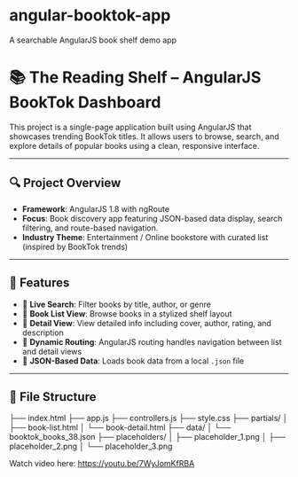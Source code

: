 # angular-booktok-app
A searchable AngularJS book shelf demo app
# 📚 The Reading Shelf – AngularJS BookTok Dashboard

This project is a single-page application built using AngularJS that showcases trending BookTok titles. It allows users to browse, search, and explore details of popular books using a clean, responsive interface.

---

## 🔍 Project Overview

- **Framework**: AngularJS 1.8 with ngRoute
- **Focus**: Book discovery app featuring JSON-based data display, search filtering, and route-based navigation.
- **Industry Theme**: Entertainment / Online bookstore with curated list (inspired by BookTok trends)

---

## 🚀 Features

- 🔎 **Live Search**: Filter books by title, author, or genre
- 📘 **Book List View**: Browse books in a stylized shelf layout
- 📄 **Detail View**: View detailed info including cover, author, rating, and description
- 📂 **Dynamic Routing**: AngularJS routing handles navigation between list and detail views
- 🧠 **JSON-Based Data**: Loads book data from a local `.json` file

---

## 📁 File Structure
├── index.html
├── app.js
├── controllers.js
├── style.css
├── partials/
│ ├── book-list.html
│ └── book-detail.html
├── data/
│ └── booktok_books_38.json
├── placeholders/
│ ├── placeholder_1.png
│ ├── placeholder_2.png
│ └── placeholder_3.png



Watch video here: https://youtu.be/7WyJomKfRBA 
